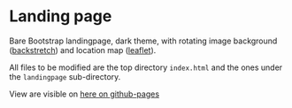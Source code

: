# Landing page

Bare Bootstrap landingpage, dark theme, with rotating image background ([backstretch](http://srobbin.com/jquery-plugins/backstretch/)) and location map ([leaflet](http://leafletjs.com/)).

All files to be modified are the top directory `index.html` and the ones under the `landingpage` sub-directory.

View are visible on [here on github-pages](https://loicjaouen.github.io/landingpage/)
